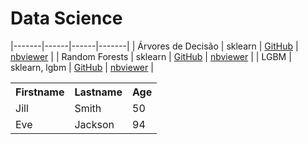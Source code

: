 # Data Science


|-------|------|------|-------|
| Árvores de Decisão | sklearn | [GitHub](/notebooks/01_arvore_decisao.ipynb) | [nbviewer](https://nbviewer.jupyter.org/github/jhklarcher/data-science/blob/master/notebooks/01_arvore_decisao.ipynb) |
| Random Forests | sklearn | [GitHub](/notebooks/02_random_forest.ipynb) | [nbviewer](https://nbviewer.jupyter.org/github/jhklarcher/data-science/blob/master/notebooks/02_random_forest.ipynb) |
| LGBM | sklearn, lgbm | [GitHub](/notebooks/03_LGBM.ipynb) | [nbviewer](https://nbviewer.jupyter.org/github/jhklarcher/data-science/blob/master/notebooks/03_LGBM.ipynb) |

 <table>
  <tr>
    <th>Firstname</th>
    <th>Lastname</th>
    <th>Age</th>
  </tr>
  <tr>
    <td>Jill</td>
    <td>Smith</td>
    <td>50</td>
  </tr>
  <tr>
    <td>Eve</td>
    <td>Jackson</td>
    <td>94</td>
  </tr>
</table> 


